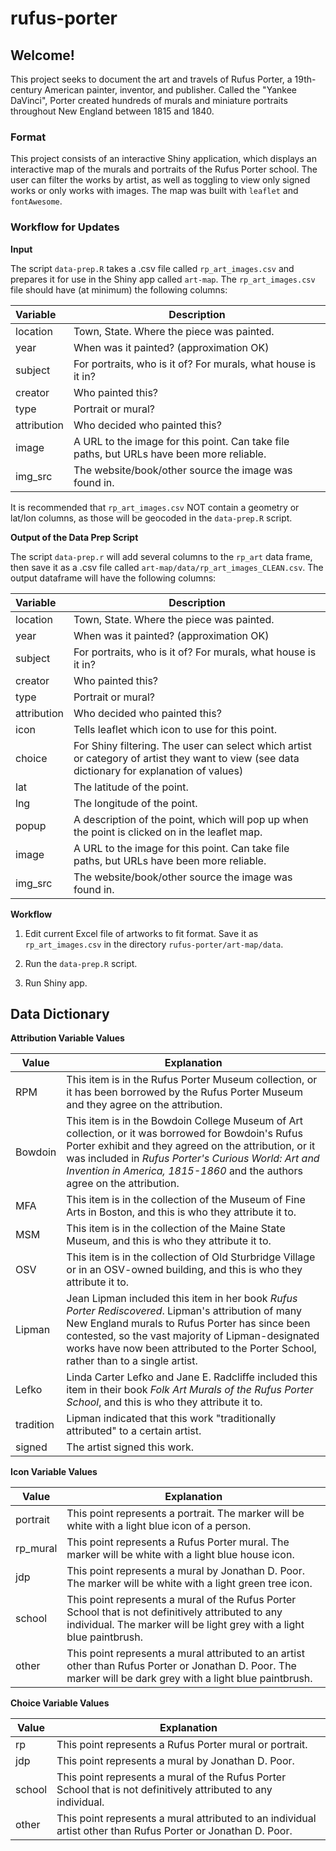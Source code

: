 # rufus-porter

## Welcome!

This project seeks to document the art and travels of Rufus Porter, a 19th-century American painter, inventor, and publisher. Called the "Yankee DaVinci", Porter created hundreds of murals and miniature portraits throughout New England between 1815 and 1840. 

### Format

This project consists of an interactive Shiny application, which displays an interactive map of the murals and portraits of the Rufus Porter school. The user can filter the works by artist, as well as toggling to view only signed works or only works with images. The map was built with `leaflet` and `fontAwesome`. 

### Workflow for Updates

**Input**

The script `data-prep.R` takes a .csv file called `rp_art_images.csv` and prepares
it for use in the Shiny app called `art-map`. The `rp_art_images.csv` file should
have (at minimum) the following columns:

| Variable    | Description                      |
| :-----------|----------------------------------|
| location    | Town, State. Where the piece was painted. |
| year        | When was it painted? (approximation OK)   |
| subject     | For portraits, who is it of? For murals, what house is it in? | 
| creator     | Who painted this?                | 
| type        | Portrait or mural?               | 
| attribution | Who decided who painted this?    |
| image      | A URL to the image for this point. Can take file paths, but URLs have been more reliable. |
| img_src    | The website/book/other source the image was found in. |

It is recommended that `rp_art_images.csv` NOT contain a geometry or lat/lon columns, as those will be geocoded in the `data-prep.R` script. 

**Output of the Data Prep Script**

The script `data-prep.r` will add several columns to the `rp_art` data frame, then save it as a .csv file called `art-map/data/rp_art_images_CLEAN.csv`. The output dataframe will have the following columns:

| Variable    | Description                      |
| :-----------|----------------------------------|
| location    | Town, State. Where the piece was painted. |
| year        | When was it painted? (approximation OK)   |
| subject     | For portraits, who is it of? For murals, what house is it in? | 
| creator     | Who painted this?                | 
| type        | Portrait or mural?               | 
| attribution | Who decided who painted this?    |
| icon        | Tells leaflet which icon to use for this point. |
| choice      | For Shiny filtering. The user can select which artist or category of artist they want to view (see data dictionary for explanation of values) |
| lat         | The latitude of the point. |
| lng         | The longitude of the point. |
| popup       | A description of the point, which will pop up when the point is clicked on in the leaflet map. |
| image      | A URL to the image for this point. Can take file paths, but URLs have been more reliable. |
| img_src    | The website/book/other source the image was found in. |

**Workflow**

1. Edit current Excel file of artworks to fit format. Save it as `rp_art_images.csv` in the directory `rufus-porter/art-map/data`. 

2. Run the `data-prep.R` script.

3. Run Shiny app. 

## Data Dictionary

**Attribution Variable Values**

| Value  | Explanation |
|--------|-------------|
| RPM    | This item is in the Rufus Porter Museum collection, or it has been borrowed by the Rufus Porter Museum and they agree on the attribution. |
| Bowdoin | This item is in the Bowdoin College Museum of Art collection, or it was borrowed for Bowdoin's Rufus Porter exhibit and they agreed on the attribution, or it was included in _Rufus Porter's Curious World: Art and Invention in America, 1815-1860_ and the authors agree on the attribution. |
| MFA | This item is in the collection of the Museum of Fine Arts in Boston, and this is who they attribute it to. |
| MSM | This item is in the collection of the Maine State Museum, and this is who they attribute it to. |
| OSV | This item is in the collection of Old Sturbridge Village or in an OSV-owned building, and this is who they attribute it to. |
| Lipman | Jean Lipman included this item in her book _Rufus Porter Rediscovered_. Lipman's attribution of many New England murals to Rufus Porter has since been contested, so the vast majority of Lipman-designated works have now been attributed to the Porter School, rather than to a single artist. |
| Lefko | Linda Carter Lefko and Jane E. Radcliffe included this item in their book _Folk Art Murals of the Rufus Porter School_, and this is who they attribute it to. |
| tradition | Lipman indicated that this work "traditionally attributed" to a certain artist. |
| signed | The artist signed this work. |

**Icon Variable Values**

| Value  | Explanation |
|--------|-------------|
| portrait | This point represents a portrait. The marker will be white with a light blue icon of a person. |
| rp_mural | This point represents a Rufus Porter mural. The marker will be white with a light blue house icon. |
| jdp | This point represents a mural by Jonathan D. Poor. The marker will be white with a light green tree icon. |
| school | This point represents a mural of the Rufus Porter School that is not definitively attributed to any individual. The marker will be light grey with a light blue paintbrush. | 
| other | This point represents a mural attributed to an artist other than Rufus Porter or Jonathan D. Poor. The marker will be dark grey with a light blue paintbrush. |

**Choice Variable Values**

| Value  | Explanation |
|--------|-------------|
| rp | This point represents a Rufus Porter mural or portrait. |
| jdp | This point represents a mural by Jonathan D. Poor. |
| school | This point represents a mural of the Rufus Porter School that is not definitively attributed to any individual.  | 
| other | This point represents a mural attributed to an individual artist other than Rufus Porter or Jonathan D. Poor. |


